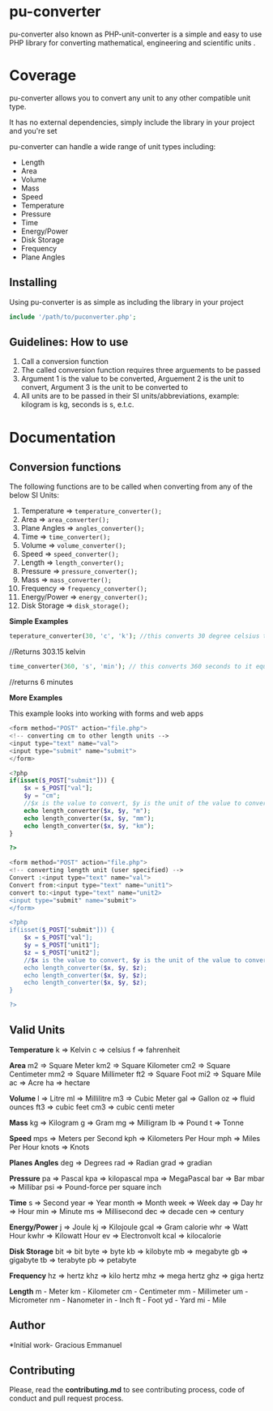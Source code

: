 # pu-converter
pu-converter also known as PHP-unit-converter is a simple and easy to use PHP  library for converting mathematical, engineering and scientific units .

# Coverage
pu-converter allows you to convert any unit to any other compatible unit type.

It has no external dependencies, simply include the library in your project and you're set

pu-converter can handle a wide range of unit types including: 

* Length
* Area
* Volume
* Mass
* Speed
* Temperature
* Pressure
* Time
* Energy/Power
* Disk Storage
* Frequency
* Plane Angles

## Installing
Using pu-converter is as simple as including the library in your project

```php
include '/path/to/puconverter.php';
```

## Guidelines: How to use
1. Call a conversion function 
2. The called conversion function requires three arguements to be passed
3. Argument 1 is the value to be converted, Arguement 2 is the unit to convert, Argument 3 is the unit to be converted to
4. All units are to be passed in their SI units/abbreviations, example: kilogram is kg, seconds is s, e.t.c.
     
    
      
# Documentation

## Conversion functions

The following functions are to be called when converting from any of the below SI Units:

1. Temperature => `temperature_converter();`
2. Area => `area_converter();`
3. Plane Angles => `angles_converter();`
4. Time => `time_converter();`
5. Volume => `volume_converter();`
6. Speed => `speed_converter();`
7. Length => `length_converter();`
8. Pressure => `pressure_converter();`
9. Mass => `mass_converter();`
10. Frequency => `frequency_converter();`
11. Energy/Power => `energy_converter();`
12. Disk Storage => `disk_storage();`

**Simple Examples**
```php
teperature_converter(30, 'c', 'k'); //this converts 30 degree celsius to its equivalent kelvin temperature
```
//Returns 303.15 kelvin
```php
time_converter(360, 's', 'min'); // this converts 360 seconds to it equivalent minutes
```
//returns 6 minutes

**More Examples**

This example looks into working with forms and web apps
```php
<form method="POST" action="file.php">
<!-- converting cm to other length units -->
<input type="text" name="val">
<input type="submit" name="submit">
</form>

<?php
if(isset($_POST["submit"])) {
    $x = $_POST["val"];
    $y = "cm";
    //$x is the value to convert, $y is the unit of the value to convert.
    echo length_converter($x, $y, "m");
    echo length_converter($x, $y, "mm");
    echo length_converter($x, $y, "km");
}

?>
```

```php
<form method="POST" action="file.php">
<!-- converting length unit (user specified) -->
Convert :<input type="text" name="val">
Convert from:<input type="text" name="unit1">
convert to:<input type="text" name="unit2>
<input type="submit" name="submit">
</form>

<?php
if(isset($_POST["submit"])) {
    $x = $_POST["val"];
    $y = $_POST["unit1"];
    $z = $_POST["unit2"];
    //$x is the value to convert, $y is the unit of the value to convert, $z is the unit to convert to
    echo length_converter($x, $y, $z);
    echo length_converter($x, $y, $z);
    echo length_converter($x, $y, $z);
}

?>
```

## Valid Units

 **Temperature** 
 k => Kelvin
 c => celsius
 f => fahrenheit
 
 **Area**
 m2 => Square Meter
 km2 => Square Kilometer
 cm2 => Square Centimeter
 mm2 => Square Millimeter
 ft2 => Square Foot
 mi2 => Square Mile
 ac => Acre
 ha => hectare
 
 **Volume**
 l => Litre
 ml => Millilitre
 m3 => Cubic Meter
 gal => Gallon
 oz => fluid ounces
 ft3 => cubic feet
 cm3 => cubic centi meter
 
 **Mass**
 kg => Kilogram
 g => Gram
 mg => Milligram
 lb => Pound
 t =>  Tonne
 
 **Speed**
 mps => Meters per Second
 kph => Kilometers Per Hour
 mph => Miles Per Hour
 knots => Knots
 
 **Planes Angles**
 deg => Degrees
 rad => Radian
 grad => gradian
 
 **Pressure**
 pa => Pascal
 kpa => kilopascal
 mpa => MegaPascal
 bar => Bar
 mbar => Millibar
 psi => Pound-force per square inch
 
 **Time**
 s => Second
 year => Year 
 month => Month
 week => Week
 day => Day
 hr => Hour
 min => Minute
 ms => Millisecond
 dec => decade
 cen => century
 
 **Energy/Power**
 j => Joule
 kj => Kilojoule
 gcal => Gram calorie
 whr => Watt Hour
 kwhr => Kilowatt Hour
 ev => Electronvolt
 kcal => kilocalorie
 
 **Disk Storage**
 bit => bit
 byte => byte
 kb => kilobyte
 mb => megabyte
 gb => gigabyte
 tb => terabyte
 pb => petabyte
 
 **Frequency**
 hz => hertz
 khz => kilo hertz
 mhz => mega hertz
 ghz => giga hertz
 
 
 **Length**
m - Meter
km - Kilometer
cm - Centimeter
mm - Millimeter
um - Micrometer
nm - Nanometer
in - Inch
ft - Foot
yd - Yard
mi - Mile

## Author
*Initial work- Gracious Emmanuel

## Contributing
Please, read the **contributing.md** to see contributing process, code of conduct and pull request process.